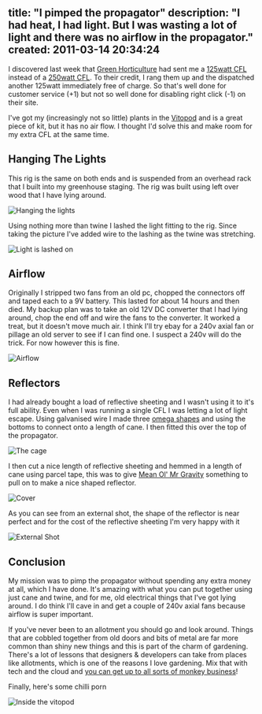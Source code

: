 title: "I pimped the propagator"
description: "I had heat, I had light. But I was wasting a lot of light and there was no airflow in the propagator."
created: 2011-03-14 20:34:24
---

I discovered last week that [Green Horticulture][2] had sent me a [125watt CFL][2] instead of a [250watt CFL][2]. To their credit, I rang them up and the dispatched another 125watt immediately free of charge. So that's well done for customer service (+1) but not so well done for disabling right click (-1) on their site.  

I've got my (increasingly not so little) plants in the [Vitopod][1] and is a great piece of kit, but it has no air flow. I thought I'd solve this and make room for my extra CFL at the same time.

## Hanging The Lights

This rig is the same on both ends and is suspended from an overhead rack that I built into my greenhouse staging. The rig was built using left over wood that I have lying around.

![Hanging the lights](/media/2011/03/14/blogimage/Hanging_the_lights.850x600.jpg)

Using nothing more than twine I  lashed the light fitting to the rig. Since taking the picture I've added wire to the lashing as the twine was stretching.

![Light is lashed on](/media/2011/03/14/blogimage/Light_is_lashed_on.850x600.jpg)

## Airflow

Originally I stripped two fans from an old pc, chopped the connectors off and taped each to a 9V battery. This lasted for about 14 hours and then died.  My backup plan was to take an old 12V DC converter that I had lying around, chop the end off and wire the fans to the converter.  It worked a treat, but it doesn't move much air. I think I'll try ebay for a 240v axial fan or pillage an old server to see if I can find one. I suspect a 240v will do the trick. For now however this is fine.

![Airflow](/media/2011/03/14/blogimage/Airflow.850x600.jpg)

## Reflectors

I had already bought a load of reflective sheeting and I wasn't using it to it's full ability. Even when I was running a single CFL I was letting a lot of light escape.  Using galvanised wire I made three [omega shapes][3] and using the bottoms to connect onto a length of cane.  I then fitted this over the top of the propagator.

![The cage](/media/2011/03/14/blogimage/The_cage.850x600.jpg)

I then cut a nice length of reflective sheeting and hemmed in a length of cane using parcel tape, this was to give [Mean Ol' Mr Gravity][4] something to pull on to make a nice shaped reflector. 

![Cover](/media/2011/03/14/blogimage/Cover.850x600.jpg)

As you can see from an external shot, the shape of the reflector is near perfect and for the cost of the reflective sheeting I'm very happy with it

![External Shot](/media/2011/03/14/blogimage/External_Shot.850x600.jpg)

## Conclusion

My mission was to pimp the propagator without spending any extra money at all, which I have done.  It's amazing with what you can put together using just cane and twine, and for me, old electrical things that I've got lying around. I do think I'll cave in and get a couple of 240v axial fans because airflow is super important.

If you've never been to an allotment you should go and look around.  Things that are cobbled together from old doors and bits of metal are far more common than shiny new things and this is part of the charm of gardening.  There's a lot of lessons that designers & developers can take from places like allotments, which is one of the reasons I love gardening.  Mix that with tech and the cloud and [you can get up to all sorts of monkey business][5]!

Finally, here's some chilli porn

![Inside the vitopod](/media/2011/03/14/blogimage/Inside_the_vitopod.850x600.jpg)




[1]: http://www.greenhousesensation.co.uk/product-range/pod-range/vitopod-propagator.html
[2]: http://www.greenshorticulture.co.uk/CFL-Lights-95/CFL-Lamps-125/Maxibright-CFL-Lamps-1272.asp
[3]: http://en.wikipedia.org/wiki/Omega
[4]: http://aasgaardco.com/store/store.php?crn=199&rn=347&action=show_detail
[5]: http://www.arduino.cc/cgi-bin/yabb2/YaBB.pl?num=1212611752/1